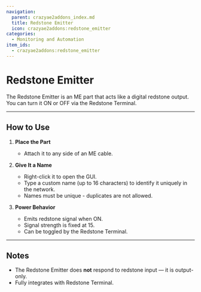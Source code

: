 ```yaml
---
navigation:
  parent: crazyae2addons_index.md
  title: Redstone Emitter
  icon: crazyae2addons:redstone_emitter
categories:
  - Monitoring and Automation
item_ids:
  - crazyae2addons:redstone_emitter
---
```


# Redstone Emitter

The Redstone Emitter is an ME part that acts like a digital redstone output. You can turn it ON or OFF via the Redstone Terminal.

---

## How to Use

1. **Place the Part**
    - Attach it to any side of an ME cable.

2. **Give It a Name**
    - Right-click it to open the GUI.
    - Type a custom name (up to 16 characters) to identify it uniquely in the network.
    - Names must be unique - duplicates are not allowed.

3. **Power Behavior**
    - Emits redstone signal when ON.
    - Signal strength is fixed at 15.
    - Can be toggled by the Redstone Terminal.

---

## Notes

- The Redstone Emitter does **not** respond to redstone input — it is output-only.
- Fully integrates with Redstone Terminal.
